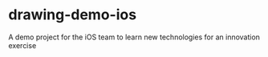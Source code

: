 # drawing-demo-ios
A demo project for the iOS team to learn new technologies for an innovation exercise
